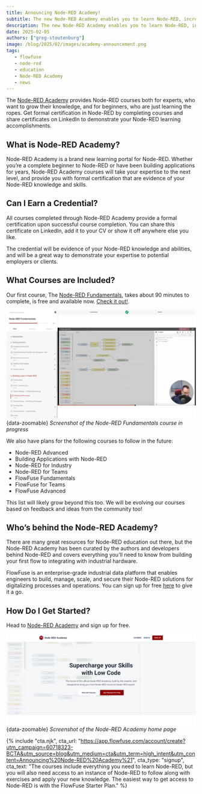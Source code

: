 ```yaml
---
title: Announcing Node-RED Academy!
subtitle: The new Node-RED Academy enables you to learn Node-RED, increase your expertise, and demonstrate your knowledge with shareable certificates.
description: The new Node-RED Academy enables you to learn Node-RED, increase your expertise, and demonstrate your knowledge with shareable certificates.
date: 2025-02-05
authors: ["greg-stoutenburg"]
image: /blog/2025/02/images/academy-announcement.png
tags:
   - flowfuse
   - node-red
   - education
   - Node-RED Academy
   - news
---
```


The [Node-RED Academy](https://node-red-academy.learnworlds.com/) provides Node-RED courses both for experts, who want to grow their knowledge, and for beginners, who are just learning the ropes. Get formal certification in Node-RED by completing courses and share certificates on LinkedIn to demonstrate your Node-RED learning accomplishments.

<!--more-->

## What is Node-RED Academy?

Node-RED Academy is a brand new learning portal for Node-RED. Whether you’re a complete beginner to Node-RED or have been building applications for years, Node-RED Academy courses will take your expertise to the next level, and provide you with formal certification that are evidence of your Node-RED knowledge and skills.

## Can I Earn a Credential?

All courses completed through Node-RED Academy provide a formal certification upon successful course completion. You can share this certificate on LinkedIn, add it to your CV or show it off anywhere else you like.

The credential will be evidence of your Node-RED knowledge and abilities, and will be a great way to demonstrate your expertise to potential employers or clients.

## What Courses are Included?

Our first course, The [Node-RED Fundamentals](https://node-red-academy.learnworlds.com/), takes about 90 minutes to complete, is free and available now. [Check it out!](https://node-red-academy.learnworlds.com/).

![Screenshot of the Node-RED Fundamentals course in progress](./images/academy-screenshot.png){data-zoomable}
_Screenshot of the Node-RED Fundamentals course in progress_

We also have plans for the following courses to follow in the future:
- Node-RED Advanced
- Building Applications with Node-RED
- Node-RED for Industry
- Node-RED for Teams
- FlowFuse Fundamentals
- FlowFuse for Teams
- FlowFuse Advanced

This list will likely grow beyond this too. We will be evolving our courses based on feedback and ideas from the community too!


## Who’s behind the Node-RED Academy?

There are many great resources for Node-RED education out there, but the Node-RED Academy has been curated by the authors and developers behind Node-RED and covers everything you'll need to know from building your first flow to integrating with industrial hardware.

FlowFuse is an enterprise-grade industrial data platform that enables engineers to build, manage, scale, and secure their Node-RED solutions for digitalizing processes and operations. You can sign up for free [here](https://app.flowfuse.com/account/create) to give it a go.

## How Do I Get Started?

Head to [Node-RED Academy](https://node-red-academy.learnworlds.com/) and sign up for free.

![Screenshot of the Node-RED Academy home page](./images/academy-home-page.png){data-zoomable}
_Screenshot of the Node-RED Academy home page_

{% include "cta.njk", cta_url: "https://app.flowfuse.com/account/create?utm_campaign=60718323-BCTA&utm_source=blog&utm_medium=cta&utm_term=high_intent&utm_content=Announcing%20Node-RED%20Academy%21", cta_type: "signup", cta_text: "The courses include everything you need to learn Node-RED, but you will also need access to an instance of Node-RED to follow along with exercises and apply your new knowledge. The easiest way to get access to Node-RED is with the FlowFuse Starter Plan." %}
